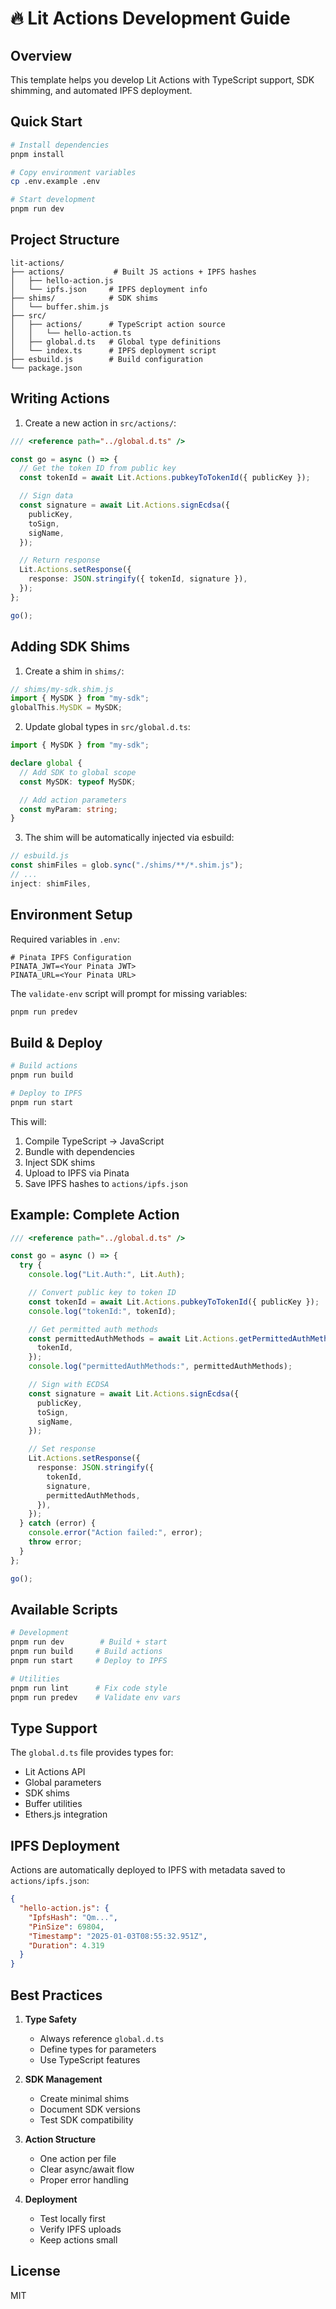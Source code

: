 # 🔥 Lit Actions Development Guide

## Overview

This template helps you develop Lit Actions with TypeScript support, SDK shimming, and automated IPFS deployment.

## Quick Start

```bash
# Install dependencies
pnpm install

# Copy environment variables
cp .env.example .env

# Start development
pnpm run dev
```

## Project Structure

```
lit-actions/
├── actions/           # Built JS actions + IPFS hashes
│   ├── hello-action.js
│   └── ipfs.json     # IPFS deployment info
├── shims/            # SDK shims
│   └── buffer.shim.js
├── src/
│   ├── actions/      # TypeScript action source
│   │   └── hello-action.ts
│   ├── global.d.ts   # Global type definitions
│   └── index.ts      # IPFS deployment script
├── esbuild.js        # Build configuration
└── package.json
```

## Writing Actions

1. Create a new action in `src/actions/`:

```typescript
/// <reference path="../global.d.ts" />

const go = async () => {
  // Get the token ID from public key
  const tokenId = await Lit.Actions.pubkeyToTokenId({ publicKey });

  // Sign data
  const signature = await Lit.Actions.signEcdsa({
    publicKey,
    toSign,
    sigName,
  });

  // Return response
  Lit.Actions.setResponse({
    response: JSON.stringify({ tokenId, signature }),
  });
};

go();
```

## Adding SDK Shims

1. Create a shim in `shims/`:

```javascript
// shims/my-sdk.shim.js
import { MySDK } from "my-sdk";
globalThis.MySDK = MySDK;
```

2. Update global types in `src/global.d.ts`:

```typescript
import { MySDK } from "my-sdk";

declare global {
  // Add SDK to global scope
  const MySDK: typeof MySDK;

  // Add action parameters
  const myParam: string;
}
```

3. The shim will be automatically injected via esbuild:

```javascript
// esbuild.js
const shimFiles = glob.sync("./shims/**/*.shim.js");
// ...
inject: shimFiles,
```

## Environment Setup

Required variables in `.env`:

```env
# Pinata IPFS Configuration
PINATA_JWT=<Your Pinata JWT>
PINATA_URL=<Your Pinata URL>
```

The `validate-env` script will prompt for missing variables:

```bash
pnpm run predev
```

## Build & Deploy

```bash
# Build actions
pnpm run build

# Deploy to IPFS
pnpm run start
```

This will:

1. Compile TypeScript → JavaScript
2. Bundle with dependencies
3. Inject SDK shims
4. Upload to IPFS via Pinata
5. Save IPFS hashes to `actions/ipfs.json`

## Example: Complete Action

```typescript
/// <reference path="../global.d.ts" />

const go = async () => {
  try {
    console.log("Lit.Auth:", Lit.Auth);

    // Convert public key to token ID
    const tokenId = await Lit.Actions.pubkeyToTokenId({ publicKey });
    console.log("tokenId:", tokenId);

    // Get permitted auth methods
    const permittedAuthMethods = await Lit.Actions.getPermittedAuthMethods({
      tokenId,
    });
    console.log("permittedAuthMethods:", permittedAuthMethods);

    // Sign with ECDSA
    const signature = await Lit.Actions.signEcdsa({
      publicKey,
      toSign,
      sigName,
    });

    // Set response
    Lit.Actions.setResponse({
      response: JSON.stringify({
        tokenId,
        signature,
        permittedAuthMethods,
      }),
    });
  } catch (error) {
    console.error("Action failed:", error);
    throw error;
  }
};

go();
```

## Available Scripts

```bash
# Development
pnpm run dev        # Build + start
pnpm run build     # Build actions
pnpm run start     # Deploy to IPFS

# Utilities
pnpm run lint      # Fix code style
pnpm run predev    # Validate env vars
```

## Type Support

The `global.d.ts` file provides types for:

- Lit Actions API
- Global parameters
- SDK shims
- Buffer utilities
- Ethers.js integration

## IPFS Deployment

Actions are automatically deployed to IPFS with metadata saved to `actions/ipfs.json`:

```json
{
  "hello-action.js": {
    "IpfsHash": "Qm...",
    "PinSize": 69804,
    "Timestamp": "2025-01-03T08:55:32.951Z",
    "Duration": 4.319
  }
}
```

## Best Practices

1. **Type Safety**

   - Always reference `global.d.ts`
   - Define types for parameters
   - Use TypeScript features

2. **SDK Management**

   - Create minimal shims
   - Document SDK versions
   - Test SDK compatibility

3. **Action Structure**

   - One action per file
   - Clear async/await flow
   - Proper error handling

4. **Deployment**
   - Test locally first
   - Verify IPFS uploads
   - Keep actions small

## License

MIT
